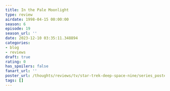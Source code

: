 ```yaml
---
title: In the Pale Moonlight
type: review
airdate: 1998-04-15 00:00:00
season: 6
episode: 19
season_url: ''
date: 2023-12-10 03:35:11.348894
categories:
- blog
- reviews
draft: true
rating: 0
has_spoilers: false
fanart_url: ''
poster_url: /thoughts/reviews/tv/star-trek-deep-space-nine/series_poster.jpg
tags: []
---
```



